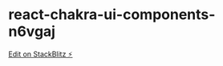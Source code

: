# react-chakra-ui-components-n6vgaj

[Edit on StackBlitz ⚡️](https://stackblitz.com/edit/react-chakra-ui-components-n6vgaj)